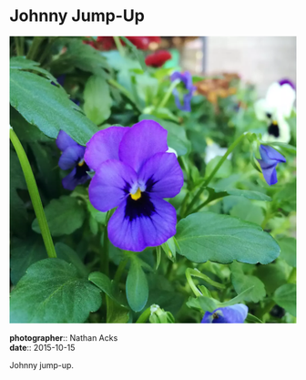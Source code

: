 # Johnny Jump-Up

![A bright purple flower with a yellow center](assets/2015-10-15-johnny-jump-up.webp)

**photographer**:: Nathan Acks  
**date**:: 2015-10-15

Johnny jump-up.
